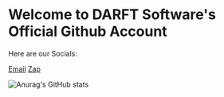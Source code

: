 <h1>Welcome to DARFT Software's Official Github Account</h1>

<p>Here are our Socials:</p>
<a href="sus">Email</a>
<a href="">Zap</a>
<br>

![Anurag's GitHub stats](https://github-readme-stats.vercel.app/api?username=DARFT-software&show_icons=true&theme=radical)
<br>

